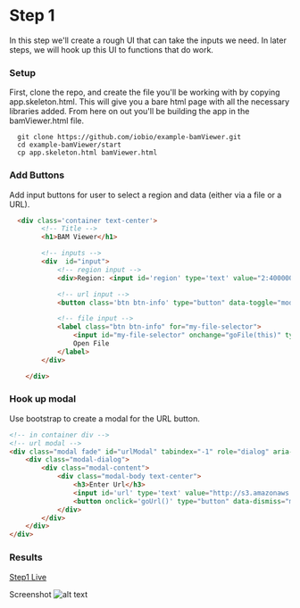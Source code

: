 # Step 1

In this step we'll create a rough UI that can take the inputs we need. In later steps, we will hook up this UI to functions that do work.
### Setup
First, clone the repo, and create the file you'll be working with by copying app.skeleton.html. This will give you a bare html page with all the necessary libraries added. From here on out you'll be building the app in the bamViewer.html file.

```
  git clone https://github.com/iobio/example-bamViewer.git
  cd example-bamViewer/start
  cp app.skeleton.html bamViewer.html
```

### Add Buttons
Add input buttons for user to select a region and data (either via a file or a URL).

``` html
  <div class='container text-center'>
		<!-- Title -->
		<h1>BAM Viewer</h1>

		<!-- inputs -->
		<div  id="input">
			<!-- region input -->
			<div>Region: <input id='region' type='text' value="2:4000000-4001000" ></input></div>

			<!-- url input -->
			<button class='btn btn-info' type="button" data-toggle="modal" data-target="#urlModal">Open Url</button>

			<!-- file input -->
			<label class="btn btn-info" for="my-file-selector">
			    <input id="my-file-selector" onchange="goFile(this)" type="file" style="display:none;" multiple>
			    Open File
			</label>
		</div>

	</div>
```

### Hook up modal
Use bootstrap to create a modal for the URL button.

```html
<!-- in container div -->
<!-- url modal -->
<div class="modal fade" id="urlModal" tabindex="-1" role="dialog" aria-labelledby="urlModal" aria-hidden="true">
	<div class="modal-dialog">
		<div class="modal-content">
            <div class="modal-body text-center">
                <h3>Enter Url</h3>
                <input id='url' type='text' value="http://s3.amazonaws.com/iobio/NA12878/NA12878.autsome.bam"></input>
                <button onclick='goUrl()' type="button" data-dismiss="modal" class="btn btn-primary">Go</button>
            </div>
    	</div>
  	</div>
</div>
```

### Results
[Step1 Live](http://iobio.github.io/example-bamViewer/step1/app.step1.html)

Screenshot
![alt text](https://raw.githubusercontent.com/iobio/example-bamViewer/master/assets/img/step1.png)
